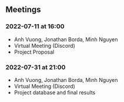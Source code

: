 ## Meetings

### 2022-07-11 at 16:00
- Anh Vuong, Jonathan Borda, Minh Nguyen
- Virtual Meeting (Discord)
- Project Proposal

### 2022-07-31 at 21:00
- Anh Vuong, Jonathan Borda, Minh Nguyen
- Virtual Meeting (Discord)
- Project database and final results
  
